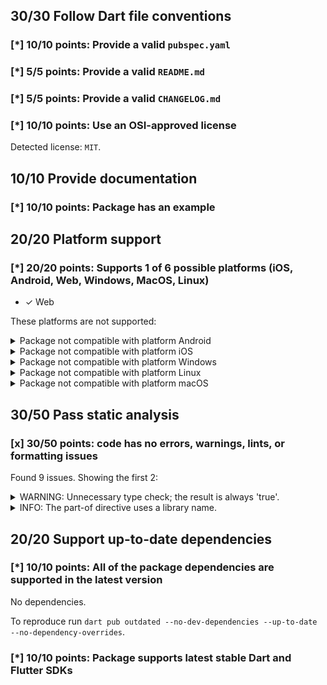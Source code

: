 ## 30/30 Follow Dart file conventions

### [*] 10/10 points: Provide a valid `pubspec.yaml`


### [*] 5/5 points: Provide a valid `README.md`


### [*] 5/5 points: Provide a valid `CHANGELOG.md`


### [*] 10/10 points: Use an OSI-approved license

Detected license: `MIT`.

## 10/10 Provide documentation

### [*] 10/10 points: Package has an example


## 20/20 Platform support

### [*] 20/20 points: Supports 1 of 6 possible platforms (iOS, Android, **Web**, Windows, MacOS, Linux)

* ✓ Web

These platforms are not supported:

<details>
<summary>
Package not compatible with platform Android
</summary>

Because:
* `package:dnd/dnd.dart` that imports:
* `dart:js`
</details>
<details>
<summary>
Package not compatible with platform iOS
</summary>

Because:
* `package:dnd/dnd.dart` that imports:
* `dart:js`
</details>
<details>
<summary>
Package not compatible with platform Windows
</summary>

Because:
* `package:dnd/dnd.dart` that imports:
* `dart:js`
</details>
<details>
<summary>
Package not compatible with platform Linux
</summary>

Because:
* `package:dnd/dnd.dart` that imports:
* `dart:js`
</details>
<details>
<summary>
Package not compatible with platform macOS
</summary>

Because:
* `package:dnd/dnd.dart` that imports:
* `dart:js`
</details>

## 30/50 Pass static analysis

### [x] 30/50 points: code has no errors, warnings, lints, or formatting issues

Found 9 issues. Showing the first 2:

<details>
<summary>
WARNING: Unnecessary type check; the result is always 'true'.
</summary>

`lib/src/draggable_manager.dart:183:9`

```
    ╷
183 │     if (target is Element &&
    │         ^^^^^^^^^^^^^^^^^
    ╵
```

To reproduce make sure you are using the [lints_core](https://pub.dev/packages/lints) and run `dart analyze lib/src/draggable_manager.dart`
</details>
<details>
<summary>
INFO: The part-of directive uses a library name.
</summary>

`lib/src/draggable.dart:1:1`

```
  ╷
1 │ part of dnd;
  │ ^^^^^^^^^^^^
  ╵
```

To reproduce make sure you are using the [lints_core](https://pub.dev/packages/lints) and run `dart analyze lib/src/draggable.dart`
</details>

## 20/20 Support up-to-date dependencies

### [*] 10/10 points: All of the package dependencies are supported in the latest version

No dependencies.

To reproduce run `dart pub outdated --no-dev-dependencies --up-to-date --no-dependency-overrides`.


### [*] 10/10 points: Package supports latest stable Dart and Flutter SDKs
